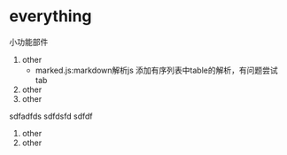 ﻿# everything
小功能部件

1. other
	- marked.js:markdown解析js 添加有序列表中table的解析，有问题尝试tab
1. other
1. other


sdfadfds
sdfdsfd
sdfdf
1. other
1. other
